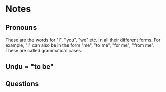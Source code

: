 # Notes

## Pronouns

These are the words for "I", "you", "we" etc. in all their different forms. For example, "I" can also be in the form "me", "to me", "for me", "from me". These are called grammatical cases.

## **Unḍu** = "to be"

## Questions


